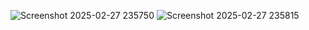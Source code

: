 ![Screenshot 2025-02-27 235750](https://github.com/user-attachments/assets/177ce8f0-6453-42f0-b69b-9d16299876fb)
![Screenshot 2025-02-27 235815](https://github.com/user-attachments/assets/5184461b-3a41-4526-8236-0a4f26c260cf)
